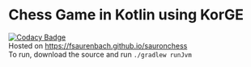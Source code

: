 # Chess Game in Kotlin using KorGE

[![Codacy Badge](https://app.codacy.com/project/badge/Grade/09437976fa054f2cb7ad3f32504b4132)](https://app.codacy.com/gh/FSaurenbach/KOCHESS/dashboard?utm_source=gh&utm_medium=referral&utm_content=&utm_campaign=Badge_grade)            
Hosted on <https://fsaurenbach.github.io/sauronchess>         
To run,  download the source and run ```./gradlew runJvm```
